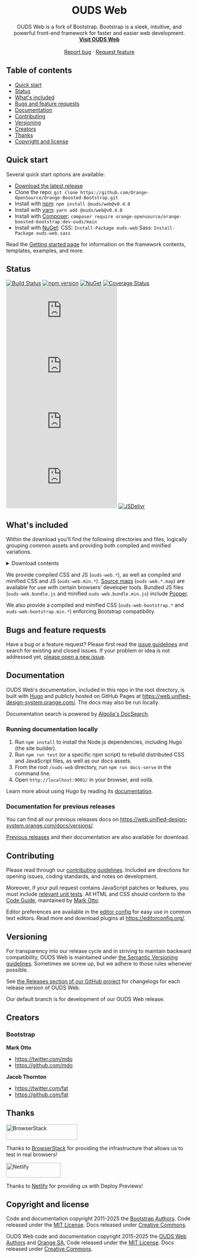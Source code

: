 <h1 align="center">OUDS Web</h1>

<p align="center">
  OUDS Web is a fork of Bootstrap. Bootstrap is a sleek, intuitive, and powerful front-end framework for faster and easier web development.
  <br>
  <a href="https://web.unified-design-system.orange.com"><strong>Visit OUDS Web</strong></a>
  <br>
  <br>
  <a href="https://github.com/Orange-OpenSource/Orange-Boosted-Bootstrap/issues/new?assignees=-&labels=bug&template=bug_report.yml">Report bug</a>
  ·
  <a href="https://github.com/Orange-OpenSource/Orange-Boosted-Bootstrap/issues/new?assignees=&labels=feature&template=feature_request.yml">Request feature</a>
</p>


## Table of contents

- [Quick start](#quick-start)
- [Status](#status)
- [What's included](#whats-included)
- [Bugs and feature requests](#bugs-and-feature-requests)
- [Documentation](#documentation)
- [Contributing](#contributing)
- [Versioning](#versioning)
- [Creators](#creators)
- [Thanks](#thanks)
- [Copyright and license](#copyright-and-license)


## Quick start

Several quick start options are available:

- [Download the latest release](https://github.com/Orange-OpenSource/Orange-Boosted-Bootstrap/archive/v0.4.0-ouds-web.zip)
- Clone the repo: `git clone https://github.com/Orange-OpenSource/Orange-Boosted-Bootstrap.git`
- Install with [npm](https://www.npmjs.com/): `npm install @ouds/web@v0.4.0`
- Install with [yarn](https://yarnpkg.com/): `yarn add @ouds/web@v0.4.0`
- Install with [Composer](https://getcomposer.org/): `composer require orange-opensource/orange-boosted-bootstrap:dev-ouds/main`
- Install with [NuGet](https://www.nuget.org/): CSS: `Install-Package ouds-web` Sass: `Install-Package ouds-web.sass`

Read the [Getting started page](https://web.unified-design-system.orange.com/docs/getting-started/introduction/) for information on the framework contents, templates, examples, and more.


## Status

[![Build Status](https://img.shields.io/github/actions/workflow/status/Orange-OpenSource/Orange-Boosted-Bootstrap/js.yml?branch=ouds/main&label=JS%20Tests&logo=github)](https://github.com/Orange-OpenSource/Orange-Boosted-Bootstrap/actions/workflows/js.yml?query=workflow%3AJS+branch%3Aouds%2Fmain)
[![npm version](https://img.shields.io/npm/v/@ouds/web?logo=npm&logoColor=fff)](https://www.npmjs.com/package/@ouds/web)
[![NuGet](https://img.shields.io/nuget/vpre/ouds-web?logo=nuget&logoColor=fff)](https://www.nuget.org/packages/ouds-web/absoluteLatest)
[![Coverage Status](https://img.shields.io/coveralls/github/Orange-OpenSource/Orange-Boosted-Bootstrap/ouds/main?logo=coveralls&logoColor=fff)](https://coveralls.io/github/Orange-OpenSource/Orange-Boosted-Bootstrap?branch=ouds/main)
[![CSS gzip size](https://img.badgesize.io/Orange-OpenSource/Orange-Boosted-Bootstrap/ouds/main/dist/css/ouds-web.min.css?compression=gzip&label=CSS%20gzip%20size)](https://github.com/Orange-OpenSource/Orange-Boosted-Bootstrap/blob/ouds/main/dist/css/ouds-web.min.css)
[![CSS Brotli size](https://img.badgesize.io/Orange-OpenSource/Orange-Boosted-Bootstrap/ouds/main/dist/css/ouds-web.min.css?compression=brotli&label=CSS%20Brotli%20size)](https://github.com/Orange-OpenSource/Orange-Boosted-Bootstrap/blob/ouds/main/dist/css/ouds-web.min.css)
[![JS gzip size](https://img.badgesize.io/Orange-OpenSource/Orange-Boosted-Bootstrap/ouds/main/dist/js/ouds-web.min.js?compression=gzip&label=JS%20gzip%20size)](https://github.com/Orange-OpenSource/Orange-Boosted-Bootstrap/blob/ouds/main/dist/js/ouds-web.min.js)
[![JS Brotli size](https://img.badgesize.io/Orange-OpenSource/Orange-Boosted-Bootstrap/ouds/main/dist/js/ouds-web.min.js?compression=brotli&label=JS%20Brotli%20size)](https://github.com/Orange-OpenSource/Orange-Boosted-Bootstrap/blob/ouds/main/dist/js/ouds-web.min.js)
[![JSDelivr](https://data.jsdelivr.com/v1/package/npm/@ouds/web/badge)](https://www.jsdelivr.com/package/npm/@ouds/web)

## What's included

Within the download you'll find the following directories and files, logically grouping common assets and providing both compiled and minified variations.

<details>
  <summary>Download contents</summary>

  ```text
  ouds-web/
  ├── css/
  │   ├── ouds-web-bootstrap.css
  │   ├── ouds-web-bootstrap.css.map
  │   ├── ouds-web-bootstrap.min.css
  │   ├── ouds-web-bootstrap.min.css.map
  │   ├── ouds-web-bootstrap.rtl.css
  │   ├── ouds-web-bootstrap.rtl.css.map
  │   ├── ouds-web-bootstrap.rtl.min.css
  │   ├── ouds-web-bootstrap.rtl.min.css.map
  │   ├── ouds-web-grid.css
  │   ├── ouds-web-grid.css.map
  │   ├── ouds-web-grid.min.css
  │   ├── ouds-web-grid.min.css.map
  │   ├── ouds-web-grid.rtl.css
  │   ├── ouds-web-grid.rtl.css.map
  │   ├── ouds-web-grid.rtl.min.css
  │   ├── ouds-web-grid.rtl.min.css.map
  │   ├── ouds-web-reboot.css
  │   ├── ouds-web-reboot.css.map
  │   ├── ouds-web-reboot.min.css
  │   ├── ouds-web-reboot.min.css.map
  │   ├── ouds-web-reboot.rtl.css
  │   ├── ouds-web-reboot.rtl.css.map
  │   ├── ouds-web-reboot.rtl.min.css
  │   ├── ouds-web-reboot.rtl.min.css.map
  │   ├── ouds-web-utilities.css
  │   ├── ouds-web-utilities.css.map
  │   ├── ouds-web-utilities.min.css
  │   ├── ouds-web-utilities.min.css.map
  │   ├── ouds-web-utilities.rtl.css
  │   ├── ouds-web-utilities.rtl.css.map
  │   ├── ouds-web-utilities.rtl.min.css
  │   ├── ouds-web-utilities.rtl.min.css.map
  │   ├── ouds-web.css
  │   ├── ouds-web.css.map
  │   ├── ouds-web.min.css
  │   ├── ouds-web.min.css.map
  │   ├── ouds-web.rtl.css
  │   ├── ouds-web.rtl.css.map
  │   ├── ouds-web.rtl.min.css
  │   └── ouds-web.rtl.min.css.map
  └── js/
      ├── ouds-web.bundle.js
      ├── ouds-web.bundle.js.map
      ├── ouds-web.bundle.min.js
      ├── ouds-web.bundle.min.js.map
      ├── ouds-web.esm.js
      ├── ouds-web.esm.js.map
      ├── ouds-web.esm.min.js
      ├── ouds-web.esm.min.js.map
      ├── ouds-web.js
      ├── ouds-web.js.map
      ├── ouds-web.min.js
      └── ouds-web.min.js.map
  ```
</details>

We provide compiled CSS and JS (`ouds-web.*`), as well as compiled and minified CSS and JS (`ouds-web.min.*`). [Source maps](https://web.dev/articles/source-maps) (`ouds-web.*.map`) are available for use with certain browsers' developer tools. Bundled JS files (`ouds-web.bundle.js` and minified `ouds-web.bundle.min.js`) include [Popper](https://popper.js.org/docs/v2/).

We also provide a compiled and minified CSS (`ouds-web-bootstrap.*` and `ouds-web-bootstrap.min.*`) enforcing Bootstrap compatibility.

## Bugs and feature requests

Have a bug or a feature request? Please first read the [issue guidelines](https://github.com/Orange-OpenSource/Orange-Boosted-Bootstrap/blob/ouds/main/.github/CONTRIBUTING.md#using-the-issue-tracker) and search for existing and closed issues. If your problem or idea is not addressed yet, [please open a new issue](https://github.com/Orange-OpenSource/Orange-Boosted-Bootstrap/issues/new/choose).


## Documentation

OUDS Web's documentation, included in this repo in the root directory, is built with [Hugo](https://gohugo.io/) and publicly hosted on GitHub Pages at <https://web.unified-design-system.orange.com/>. The docs may also be run locally.

Documentation search is powered by [Algolia's DocSearch](https://docsearch.algolia.com/).

### Running documentation locally

1. Run `npm install` to install the Node.js dependencies, including Hugo (the site builder).
2. Run `npm run test` (or a specific npm script) to rebuild distributed CSS and JavaScript files, as well as our docs assets.
3. From the root `/ouds-web` directory, run `npm run docs-serve` in the command line.
4. Open `http://localhost:9001/` in your browser, and voilà.

Learn more about using Hugo by reading its [documentation](https://gohugo.io/documentation/).

### Documentation for previous releases

You can find all our previous releases docs on <https://web.unified-design-system.orange.com/docs/versions/>.

[Previous releases](https://github.com/Orange-OpenSource/Orange-Boosted-Bootstrap/releases) and their documentation are also available for download.


## Contributing

Please read through our [contributing guidelines](https://github.com/Orange-OpenSource/Orange-Boosted-Bootstrap/blob/ouds/main/.github/CONTRIBUTING.md). Included are directions for opening issues, coding standards, and notes on development.

Moreover, if your pull request contains JavaScript patches or features, you must include [relevant unit tests](https://github.com/Orange-OpenSource/Orange-Boosted-Bootstrap/tree/ouds/main/js/tests). All HTML and CSS should conform to the [Code Guide](https://github.com/mdo/code-guide), maintained by [Mark Otto](https://github.com/mdo).

Editor preferences are available in the [editor config](https://github.com/Orange-OpenSource/Orange-Boosted-Bootstrap/blob/ouds/main/.editorconfig) for easy use in common text editors. Read more and download plugins at <https://editorconfig.org/>.


## Versioning

For transparency into our release cycle and in striving to maintain backward compatibility, OUDS Web is maintained under [the Semantic Versioning guidelines](https://semver.org/). Sometimes we screw up, but we adhere to those rules whenever possible.

See [the Releases section of our GitHub project](https://github.com/Orange-OpenSource/Orange-Boosted-Bootstrap/releases) for changelogs for each release version of OUDS Web.

Our default branch is for development of our OUDS Web release.


## Creators

### Bootstrap

**Mark Otto**

- <https://twitter.com/mdo>
- <https://github.com/mdo>

**Jacob Thornton**

- <https://twitter.com/fat>
- <https://github.com/fat>

## Thanks

<a href="https://www.browserstack.com/">
  <img src="https://live.browserstack.com/images/opensource/browserstack-logo.svg" alt="BrowserStack" width="192" height="42">
</a>

Thanks to [BrowserStack](https://www.browserstack.com/) for providing the infrastructure that allows us to test in real browsers!

<a href="https://www.netlify.com/">
  <img src="https://www.netlify.com/v3/img/components/full-logo-light.svg" alt="Netlify" width="147" height="40">
</a>

Thanks to [Netlify](https://www.netlify.com/) for providing us with Deploy Previews!

## Copyright and license

Code and documentation copyright 2011-2025 the [Bootstrap Authors](https://github.com/twbs/bootstrap/graphs/contributors). Code released under the [MIT License](https://github.com/twbs/bootstrap/blob/main/LICENSE). Docs released under [Creative Commons](https://creativecommons.org/licenses/by/3.0/).

OUDS Web code and documentation copyright 2015-2025 the [OUDS Web Authors](https://github.com/Orange-OpenSource/Orange-Boosted-Bootstrap/graphs/contributors) and [Orange SA.](https://orange.com) Code released under the [MIT License](https://github.com/Orange-OpenSource/Orange-Boosted-Bootstrap/blob/ouds/main/LICENSE). Docs released under [Creative Commons](https://creativecommons.org/licenses/by/3.0/).

